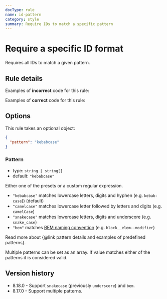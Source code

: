 ```yaml
---
docType: rule
name: id-pattern
category: style
summary: Require IDs to match a specific pattern
---
```


# Require a specific ID format

Requires all IDs to match a given pattern.

## Rule details

Examples of **incorrect** code for this rule:

<validate name="incorrect" rules="id-pattern">
    <div id="fooBar"></foobar>
</validate>

Examples of **correct** code for this rule:

<validate name="correct" rules="id-pattern">
<div id="foo-bar"></div>
</validate>

## Options

This rule takes an optional object:

```json
{
  "pattern": "kebabcase"
}
```

### Pattern

- type: `string | string[]`
- default: `"kebabcase"`

Either one of the presets or a custom regular expression.

- `"kebabcase"` matches lowercase letters, digits and hyphen (e.g. `kebab-case`)) (default)
- `"camelcase"` matches lowercase letter followed by letters and digits (e.g. `camelCase`)
- `"snakecase"` matches lowercase letters, digits and underscore (e.g. `snake_case`)
- `"bem"` matches [BEM naming convention](https://getbem.com/naming/) (e.g. `block__elem--modifier`)

Read more about {@link pattern details and examples of predefined patterns}.

Multiple patterns can be set as an array.
If value matches either of the patterns it is considered valid.

## Version history

- 8.18.0 - Support `snakecase` (previously `underscore`) and `bem`.
- 8.17.0 - Support multiple patterns.
